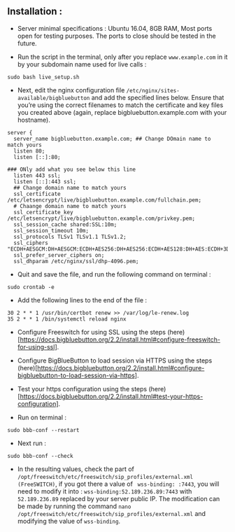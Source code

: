 ## Installation :

- Server minimal specifications : Ubuntu 16.04, 8GB RAM, Most ports open for testing purposes. The ports to close should be tested in the future.

- Run the script in the terminal, only after you replace `www.example.com` in it by your subdomain name used for live calls :

```
sudo bash live_setup.sh
```

- Next, edit the nginx configuration file `/etc/nginx/sites-available/bigbluebutton` and add the specified lines below. Ensure that you’re using the correct filenames to match the certificate and key files you created above (again, replace bigbluebutton.example.com with your hostname).

```
server {
  server_name bigbluebutton.example.com; ## Change DOmain name to match yours
  listen 80;
  listen [::]:80;

### ONly add what you see below this line
  listen 443 ssl;
  listen [::]:443 ssl;
  ## Change domain name to match yours
  ssl_certificate /etc/letsencrypt/live/bigbluebutton.example.com/fullchain.pem;
  # Chaange domain name to match yours
  ssl_certificate_key /etc/letsencrypt/live/bigbluebutton.example.com/privkey.pem;
  ssl_session_cache shared:SSL:10m;
  ssl_session_timeout 10m;
  ssl_protocols TLSv1 TLSv1.1 TLSv1.2;
  ssl_ciphers "ECDH+AESGCM:DH+AESGCM:ECDH+AES256:DH+AES256:ECDH+AES128:DH+AES:ECDH+3DES:DH+3DES:RSA+AESGCM:RSA+AES:RSA+3DES:!aNULL:!MD5:!DSS:!AES256";
  ssl_prefer_server_ciphers on;
  ssl_dhparam /etc/nginx/ssl/dhp-4096.pem;

```


- Quit and save the file, and run the following command on terminal :

```
sudo crontab -e
```

- Add the following lines to the end of the file :

```
30 2 * * 1 /usr/bin/certbot renew >> /var/log/le-renew.log
35 2 * * 1 /bin/systemctl reload nginx
```

- Configure Freeswitch for using SSL using the steps (here)[https://docs.bigbluebutton.org/2.2/install.html#configure-freeswitch-for-using-ssl].

- Configure BigBlueButton to load session via HTTPS using the steps (here)[https://docs.bigbluebutton.org/2.2/install.html#configure-bigbluebutton-to-load-session-via-https].

- Test your https configuration using the steps (here)[https://docs.bigbluebutton.org/2.2/install.html#test-your-https-configuration].

- Run on terminal :

```
sudo bbb-conf --restart
```

- Next run :

```
sudo bbb-conf --check
```

- In the resulting values, check the part of `/opt/freeswitch/etc/freeswitch/sip_profiles/external.xml (FreeSWITCH)`, if you got there a value of ` wss-binding: :7443`, you will need to modify it into : `wss-binding:52.189.236.89:7443` with `52.189.236.89` replaced by your server public IP. The modification can be made by running the command `nano /opt/freeswitch/etc/freeswitch/sip_profiles/external.xml` and modifying the value of `wss-binding`.
